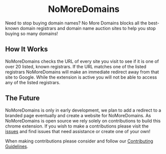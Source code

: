 <h1 align="center">NoMoreDomains</h1>
Need to stop buying domain names? No More Domains blocks all the best-known domain registrars and domain name auction sites to help you stop buying so many domains!

## How It Works

NoMoreDomains checks the URL of every site you visit to see if it is one of over 20 listed, known registrars. If the URL matches one of the listed registrars NoMoreDomains will make an immediate redirect away from that site to Google. While the extension is active you will not be able to access any of the listed registrars. 

## The Future

NoMoreDomains is only in early development, we plan to add a redirect to a branded page eventually and create a website for NoMoreDomains. As NoMoreDomains is open source we rely solely on contributions to build this chrome extension. If you wish to make a contributions please visit the [issues](https://github.com/immattdavison/NoMoreDomains/issues) and find issues that need assistance or create one of your own! 

When making contributions please consider and follow our [Contributing Guidelines](https://github.com/immattdavison/NoMoreDomains/blob/master/contributing.md).